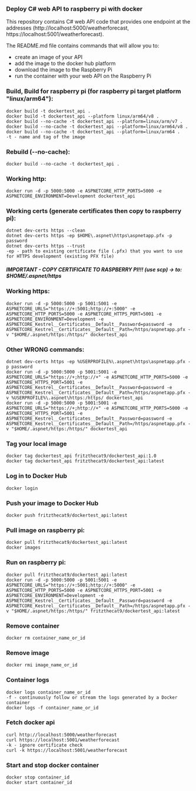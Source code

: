 ### Deploy C# web API to raspberry pi with docker
This repository contains C# web API code that provides one endpoint at the addresses (http://localhost:5000/weatherforecast, https://localhost:5001/weatherforecast). 

The README.md file contains commands that will allow you to:
- create an image of your API
- add the image to the docker hub platform
- download the image to the Raspberry Pi
- run the container with your web API on the Raspberry Pi

### Build, Build for raspberry pi (for raspberry pi target platform "linux/arm64"):
```
docker build -t dockertest_api .
docker build -t dockertest_api --platform linux/arm64/v8 .
docker build --no-cache -t dockertest_api --platform=linux/arm/v7 .
docker build --no-cache -t dockertest_api --platform=linux/arm64/v8 .
docker build --no-cache -t dockertest_api --platform=linux/arm64 .
-t - name and tag of the image
```
### Rebuild (--no-cache):
```
docker build --no-cache -t dockertest_api .
```
### Working http:
```
docker run -d -p 5000:5000 -e ASPNETCORE_HTTP_PORTS=5000 -e ASPNETCORE_ENVIRONMENT=Development dockertest_api
```
### Working certs (generate certificates then copy to raspberry pi):
```
dotnet dev-certs https --clean
dotnet dev-certs https -ep $HOME\.aspnet\https\aspnetapp.pfx -p password
dotnet dev-certs https --trust
-ep - path to existing certificate file (.pfx) that you want to use for HTTPS development (existing PFX file)
```
##### IMPORTANT - COPY CERTIFICATE TO RASPBERRY PI!!! (use scp) -> to: $HOME/.aspnet/https
### Working https:
```
docker run -d -p 5000:5000 -p 5001:5001 -e ASPNETCORE_URLS="https://+:5001;http://+:5000" -e ASPNETCORE_HTTP_PORTS=5000 -e ASPNETCORE_HTTPS_PORT=5001 -e ASPNETCORE_ENVIRONMENT=Development -e ASPNETCORE_Kestrel__Certificates__Default__Password=password -e ASPNETCORE_Kestrel__Certificates__Default__Path=/https/aspnetapp.pfx -v "$HOME/.aspnet/https:/https/" dockertest_api
```
### Other WRONG commands:
```
dotnet dev-certs https -ep %USERPROFILE%\.aspnet\https\aspnetapp.pfx -p password
docker run -d -p 5000:5000 -p 5001:5001 -e ASPNETCORE_URLS="https://+;http://+" -e ASPNETCORE_HTTP_PORTS=5000 -e ASPNETCORE_HTTPS_PORT=5001 -e ASPNETCORE_Kestrel__Certificates__Default__Password=password -e ASPNETCORE_Kestrel__Certificates__Default__Path=/https/aspnetapp.pfx -v %USERPROFILE%\.aspnet\https:/https/ dockertest_api
docker run -d -p 5000:5000 -p 5001:5001 -e ASPNETCORE_URLS="https://+;http://+" -e ASPNETCORE_HTTP_PORTS=5000 -e ASPNETCORE_HTTPS_PORT=5001 -e ASPNETCORE_Kestrel__Certificates__Default__Password=password -e ASPNETCORE_Kestrel__Certificates__Default__Path=/https/aspnetapp.pfx -v "$HOME/.aspnet/https:/https/" dockertest_api
```
### Tag your local image
```
docker tag dockertest_api fritzthecat9/dockertest_api:1.0
docker tag dockertest_api fritzthecat9/dockertest_api:latest
```
### Log in to Docker Hub
```
docker login
```
### Push your image to Docker Hub
```
docker push fritzthecat9/dockertest_api:latest
```
### Pull image on raspberry pi:
```
docker pull fritzthecat9/dockertest_api:latest
docker images
```
### Run on raspberry pi:
```
docker pull fritzthecat9/dockertest_api:latest
docker run -d -p 5000:5000 -p 5001:5001 -e ASPNETCORE_URLS="https://+:5001;http://+:5000" -e ASPNETCORE_HTTP_PORTS=5000 -e ASPNETCORE_HTTPS_PORT=5001 -e ASPNETCORE_ENVIRONMENT=Development -e ASPNETCORE_Kestrel__Certificates__Default__Password=password -e ASPNETCORE_Kestrel__Certificates__Default__Path=/https/aspnetapp.pfx -v "$HOME/.aspnet/https:/https/" fritzthecat9/dockertest_api:latest
```
### Remove container
```
docker rm container_name_or_id
```
### Remove image
```
docker rmi image_name_or_id
```
### Container logs
```
docker logs container_name_or_id
-f - continuously follow or stream the logs generated by a Docker container
docker logs -f container_name_or_id
```
### Fetch docker api
```
curl http://localhost:5000/weatherforecast
curl https://localhost:5001/weatherforecast
-k - ignore certificate check
curl -k https://localhost:5001/weatherforecast
```
### Start and stop docker container
```
docker stop container_id
docker start container_id
```